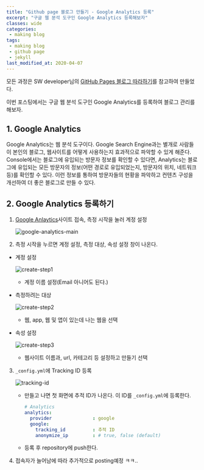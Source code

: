 ```yaml
---
title: "Github page 블로그 만들기 - Google Analytics 등록"
excerpt: "구글 웹 분석 도구인 Google Analytics 등록해보자"
classes: wide
categories:
 - making blog
tags:
 - making blog
 - github page
 - jekyll
last_modified_at: 2020-04-07
---
```




모든 과정은 SW developer님의 [GitHub Pages 블로그 따라하기](https://devinlife.com/howto/)를 참고하여 만들었다.

이번 포스팅에서는 구글 웹 분석 도구인 Google Analytics를 등록하여 블로그 관리를 해보자.

## 1. Google Analytics

Google Analytics는 웹 분석 도구이다. Google Search Engine과는 별개로 사람들이 본인의 블로그, 웹사이트를 어떻게 사용하는지 효과적으로 파악할 수 있게 해준다. Console에서는 블로그에 유입되는 방문자 정보를 확인할 수 있다면, Analytics는 블로그에 유입되는 모든 방문자의 정보(어떤 경로로 유입되었는지, 방문자의 위치, 네트워크 등)를 확인할 수 있다.  이런 정보를 통하여 방문자들의 현황을 파악하고 컨텐츠 구성을 개선하여 더 좋은 블로그로 만들 수 있다.



## 2. Google Analytics 등록하기

1. [Google Anlaytics](https://analytics.google.com/analytics/web/provision/#/provision)사이트 접속, 측정 시작을 눌러 계정 설정

   ![google-analytics-main]({{site.url}}/assets/images/2020-03-20-making-blog-7.assets/google-analytics-main.png)

2.  측정 시작을 누르면 계정 설정, 측정 대상, 속성 설정 창이 나온다.

   * 계정 설정

     ![create-step1]({{site.url}}/assets/images/2020-03-20-making-blog-7.assets/create-step1.png)

     * 계정 이름 설정(Email 아니어도 된다.)

   * 측정하려는 대상

     ![create-step2]({{site.url}}/assets/images/2020-03-20-making-blog-7.assets/create-step2.png)

     * 웹, app, 웹 및 앱이 있는데 나는 웹을 선택

   * 속성 설정

     ![create-step3]({{site.url}}/assets/images/2020-03-20-making-blog-7.assets/create-step3.png)

     * 웹사이트 이름과, url, 카테고리 등 설정하고 만들기 선택

3. `_config.yml`에 Tracking ID 등록

   ![tracking-id]({{site.url}}/assets/images/2020-03-20-making-blog-7.assets/tracking-id.png)

   * 만들고 나면 첫 화면에 추적 ID가 나온다. 이 ID를 `_config.yml`에 등록한다.

     ```yaml
     # Analytics
     analytics:
       provider               : google
       google:
         tracking_id          : 추적 ID
         anonymize_ip         : # true, false (default)
     ```

   * 등록 후 repository에 push한다.

4. 접속자가 늘어남에 따라 추가적으로 posting예정 ㅋㅋ..